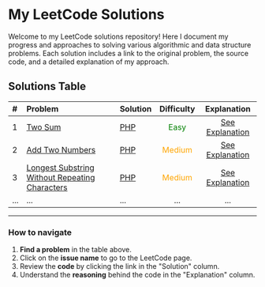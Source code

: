 # My LeetCode Solutions

Welcome to my LeetCode solutions repository! Here I document my progress and approaches to solving various algorithmic and data structure problems.
Each solution includes a link to the original problem, the source code, and a detailed explanation of my approach.
## Solutions Table

| #   | Problem                                                           | Solution                                             |                Difficulty                |                          Explanation                          |
| :-- | :---------------------------------------------------------------- | :--------------------------------------------------- | :--------------------------------------: | :-----------------------------------------------------------: |
| 1   | [Two Sum](https://leetcode.com/problems/two-sum/)                 | [PHP](./solutions/0001-two-sum/solution.php)         |  <span style="color:green">Easy</span>   |     [See Explanation](./solutions/0001-two-sum/readme.md)     |
| 2   | [Add Two Numbers](https://leetcode.com/problems/add-two-numbers/) | [PHP](./solutions/0002-add-two-numbers/solution.php) | <span style="color:orange">Medium</span> | [See Explanation](./solutions/0002-add-two-numbers/readme.md) |
| 3  | [Longest Substring Without Repeating Characters](https://leetcode.com/problems/longest-substring-without-repeating-characters/) | [PHP](./solutions/0003-longest-substring-without-repeating-characters/solution.php) | <span style="color:orange">Medium</span> | [See Explanation](./solutions/0003-longest-substring-without-repeating-characters/readme.md) |
| ... | ...                                                               | ...                                                  |                   ...                    |                              ...                              |

---

### **How to navigate**

1.  **Find a problem** in the table above.
2.  Click on the **issue name** to go to the LeetCode page.
3.  Review the **code** by clicking the link in the "Solution" column.
4.  Understand the **reasoning** behind the code in the "Explanation" column.